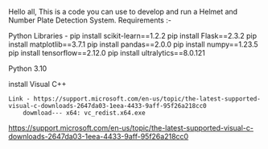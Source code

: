 Hello all,
This is a code you can use to develop and run a Helmet and Number Plate Detection System.
Requirements :- 

Python Libraries - 
pip install scikit-learn==1.2.2
pip install Flask==2.3.2
pip install matplotlib==3.7.1
pip install pandas==2.0.0
pip install numpy==1.23.5
pip install tensorflow==2.12.0
pip install ultralytics==8.0.121

Python 3.10

install Visual C++  
  
	Link - https://support.microsoft.com/en-us/topic/the-latest-supported-visual-c-downloads-2647da03-1eea-4433-9aff-95f26a218cc0
        dowmload--- x64: vc_redist.x64.exe


https://support.microsoft.com/en-us/topic/the-latest-supported-visual-c-downloads-2647da03-1eea-4433-9aff-95f26a218cc0
